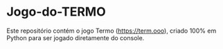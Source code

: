 # Jogo-do-TERMO
Este repositório contém o jogo Termo (https://term.ooo), criado 100% em Python para ser jogado diretamente do console.
